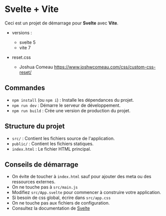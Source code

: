 # Svelte + Vite

Ceci est un projet de démarrage pour **Svelte** avec **Vite**.

- versions : 
  - svelte 5
  - vite 7

- reset.css
  - Joshua Comeau https://www.joshwcomeau.com/css/custom-css-reset/

## Commandes
- `npm install` (ou `npm i`) : Installe les dépendances du projet.
- `npm run dev` : Démarre le serveur de développement.
- `npm run build` : Crée une version de production du projet.

## Structure du projet
- `src/` : Contient les fichiers source de l'application.
- `public/` : Contient les fichiers statiques.
- `index.html` : Le fichier HTML principal.

## Conseils de démarrage
- On évite de toucher à `index.html` sauf pour ajouter des meta ou des ressources externes.
- On ne touche pas à `src/main.js`
- Modifiez `src/App.svelte` pour commencer à construire votre application.
- Si besoin de css global, écrire dans `src/app.css`
- On ne touche pas aux fichiers de configuration.
- Consultez la documentation de [Svelte](https://svelte.dev)